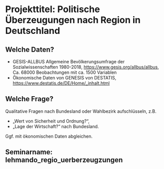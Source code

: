 # Projekttitel: Politische Überzeugungen nach Region in Deutschland

## Welche Daten?
- GESIS-ALLBUS Allgemeine Bevölkerungsumfrage der Sozialwissenschaften 1980-2018, https://www.gesis.org/allbus/allbus, Ca. 68000 Beobachtungen mit ca. 1500 Variablen
- Ökonomische Daten von GENESIS von DESTATIS, https://www.destatis.de/DE/Home/_inhalt.html

## Welche Frage?
Qualitative Fragen nach Bundesland oder Wahlbezirk aufschlüsseln, z.B.
- „Wert von Sicherheit und Ordnung?“, 
- „Lage der Wirtschaft?“ nach Bundesland.

Ggf. mit ökonomischen Daten abgleichen.

## Seminarname: lehmando_regio_uerberzeugzungen